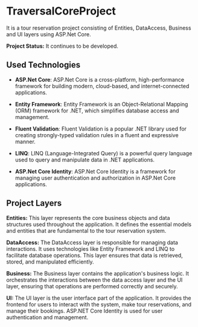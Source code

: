 # TraversalCoreProject

It is a tour reservation project consisting of Entities, DataAccess, Business and UI layers using ASP.Net Core.
   
**Project Status:** It continues to be developed.

## Used Technologies

- **ASP.Net Core**: ASP.Net Core is a cross-platform, high-performance framework for building modern, cloud-based, and internet-connected applications.

- **Entity Framework**: Entity Framework is an Object-Relational Mapping (ORM) framework for .NET, which simplifies database access and management.

- **Fluent Validation**: Fluent Validation is a popular .NET library used for creating strongly-typed validation rules in a fluent and expressive manner.

- **LINQ**: LINQ (Language-Integrated Query) is a powerful query language used to query and manipulate data in .NET applications.

- **ASP.Net Core Identity**: ASP.Net Core Identity is a framework for managing user authentication and authorization in ASP.Net Core applications.

## Project Layers

**Entities:** This layer represents the core business objects and data structures used throughout the application. It defines the essential models and entities that are fundamental to the tour reservation system.

**DataAccess:** The DataAccess layer is responsible for managing data interactions. It uses technologies like Entity Framework and LINQ to facilitate database operations. This layer ensures that data is retrieved, stored, and manipulated efficiently.

**Business:** The Business layer contains the application's business logic. It orchestrates the interactions between the data access layer and the UI layer, ensuring that operations are performed correctly and securely.

**UI:** The UI layer is the user interface part of the application. It provides the frontend for users to interact with the system, make tour reservations, and manage their bookings. ASP.NET Core Identity is used for user authentication and management.
